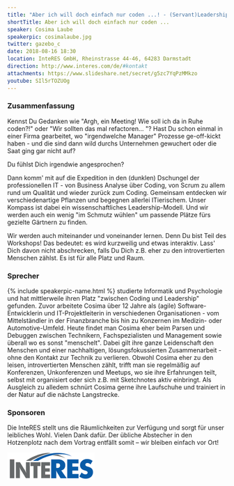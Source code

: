 ```yaml
---
title: "Aber ich will doch einfach nur coden ...! - (Servant)Leadership in der IT aus der Perspektive eines Gärtners"
shortTitle: Aber ich will doch einfach nur coden ...
speaker: Cosima Laube
speakerpic: cosimalaube.jpg
twitter: gazebo_c
date: 2018-08-16 18:30
location: InteRES GmbH, Rheinstrasse 44-46, 64283 Darmstadt
direction: http://www.interes.com/de/#kontakt
attachments: https://www.slideshare.net/secret/g5zc7YqPzMMkzo
youtube: SIl5rTOZUOg
---
```


### Zusammenfassung

Kennst Du Gedanken wie "Argh, ein Meeting! Wie soll ich da in Ruhe coden?!" oder "Wir sollten das mal refactoren... "? Hast Du schon einmal in einer Firma gearbeitet, wo "irgendwelche Manager" Prozesse ge-off-kickt haben - und die sind dann wild durchs Unternehmen gewuchert oder die Saat ging gar nicht auf?

Du fühlst Dich irgendwie angesprochen?

Dann komm' mit auf die Expedition in den (dunklen) Dschungel der professionellen IT - von Business Analyse über Coding, von Scrum zu allem rund um Qualität und wieder zurück zum Coding. Gemeinsam entdecken wir verschiedenartige Pflanzen und begegnen allerlei ITierischem. Unser Kompass ist dabei ein wissenschaftliches Leadership-Modell. Und wir werden auch ein wenig "im Schmutz wühlen" um passende Plätze fürs gezielte Gärtnern zu finden.

Wir werden auch miteinander und voneinander lernen. Denn Du bist Teil des Workshops!
Das bedeutet: es wird kurzweilig und etwas interaktiv. Lass' Dich davon nicht abschrecken, falls Du Dich z.B. eher zu den introvertierten Menschen zählst. Es ist für alle Platz und Raum.

### Sprecher

{% include speakerpic-name.html %} studierte Informatik und Psychologie und hat mittlerweile ihren Platz "zwischen Coding und Leadership" gefunden. Zuvor arbeitete Cosima über 12 Jahre als (agile) Software-Entwicklerin und IT-Projektleiterin in verschiedenen Organisationen - vom Mittelständler in der Finanzbranche bis hin zu Konzernen im Medizin- oder Automotive-Umfeld. Heute findet man Cosima eher beim Parsen und Debuggen zwischen Technikern, Fachspezialisten und Management sowie überall wo es sonst "menschelt". Dabei gilt ihre ganze Leidenschaft den Menschen und einer nachhaltigen, lösungsfokussierten Zusammenarbeit - ohne den Kontakt zur Technik zu verlieren.
Obwohl Cosima eher zu den leisen, introvertierten Menschen zählt, trifft man sie regelmäßig auf Konferenzen, Unkonferenzen und Meetups, wo sie ihre Erfahrungen teilt, selbst mit organisiert oder sich z.B. mit Sketchnotes aktiv einbringt. Als Ausgleich zu alledem schnürt Cosima gerne ihre Laufschuhe und trainiert in der Natur auf die nächste Langstrecke.

### Sponsoren

Die InteRES stellt uns die Räumlichkeiten zur Verfügung und sorgt für unser leibliches Wohl. Vielen Dank dafür. Der übliche Abstecher in den Hotzenplotz nach dem Vortrag entfällt somit – wir bleiben einfach vor Ort!

[![InterRES Logo](/images/sponsors/interes.png)](http://www.interes.de/)

